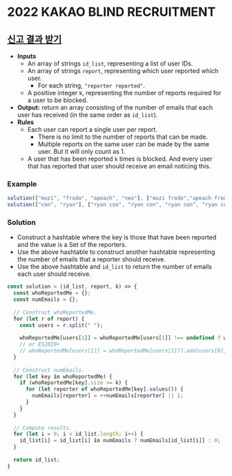 # 2022 KAKAO BLIND RECRUITMENT

## [신고 결과 받기](https://programmers.co.kr/learn/courses/30/lessons/92334)
- **Inputs**
  - An array of strings `id_list`, representing a list of user IDs.
  - An array of strings `report`, representing which user reported which user.
    - For each string, `"reporter reported"`.
  - A positive integer `k`, representing the number of reports required for a user to be blocked.
- **Output:** return an array consisting of the number of emails that each user has received (in the same order as `id_list`).
- **Rules**
  - Each user can report a single user per report.
    - There is no limit to the number of reports that can be made.
    - Multiple reports on the same user can be made by the same user. But it will only count as 1.
  - A user that has been reported `k` times is blocked. And every user that has reported that user should receive an email noticing this.
### Example
```js
solution(["muzi", "frodo", "apeach", "neo"], ["muzi frodo","apeach frodo","frodo neo","muzi neo","apeach muzi"], 2); // [2,1,1,0]
solution(["con", "ryan"], ["ryan con", "ryan con", "ryan con", "ryan con"], 3); // [0,0]
```
### Solution
- Construct a hashtable where the key is those that have been reported and the value is a Set of the reporters.
- Use the above hashtable to construct another hashtable representing the number of emails that a reporter should receive.
- Use the above hashtable and `id_list` to return the number of emails each user should receive.
```js
const solution = (id_list, report, k) => {
  const whoReportedMe = {};
  const numEmails = {};
  
  // Construct whoReportedMe.
  for (let r of report) {
    const users = r.split(" ");
    
    whoReportedMe[users[1]] = whoReportedMe[users[1]] !== undefined ? whoReportedMe[users[1]].add(users[0]) : new Set([users[0]]);
    // or ES2020+
    // whoReportedMe[users[1]] = whoReportedMe[users[1]]?.add(users[0]) || new Set([users[0]]);
  }
  
  // Construct numEmails.
  for (let key in whoReportedMe) {
    if (whoReportedMe[key].size >= k) {
      for (let reporter of whoReportedMe[key].values()) {
        numEmails[reporter] = ++numEmails[reporter] || 1;
      }
    }
  }
  
  // Compute results.
  for (let i = 0; i < id_list.length; i++) {
    id_list[i] = id_list[i] in numEmails ? numEmails[id_list[i]] : 0;
  }
  
  return id_list;
}
